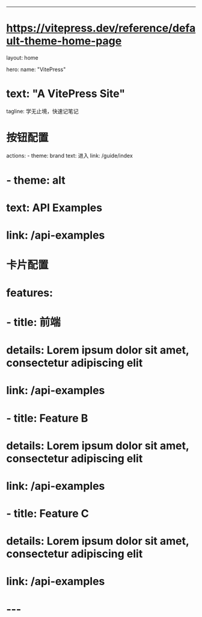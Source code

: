 ---
# https://vitepress.dev/reference/default-theme-home-page
layout: home

hero:
  name: "VitePress"
  # text: "A VitePress Site"
  tagline: 学无止境，快速记笔记

  # 按钮配置
  actions:
    - theme: brand
      text: 进入
      link: /guide/index
  #   - theme: alt
  #     text: API Examples
  #     link: /api-examples

# 卡片配置
# features:
#   - title: 前端
#     details: Lorem ipsum dolor sit amet, consectetur adipiscing elit
#     link: /api-examples
#   - title: Feature B
#     details: Lorem ipsum dolor sit amet, consectetur adipiscing elit
#     link: /api-examples
#   - title: Feature C
#     details: Lorem ipsum dolor sit amet, consectetur adipiscing elit
#     link: /api-examples
# ---
